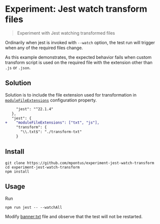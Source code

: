 # Experiment: Jest watch transform files

> Experiment with Jest watching transformed files

Ordinarily when jest is invoked with `--watch` option, the test run will trigger when any of the required files change.

As this example demonstrates, the expected behavior fails when custom transform script is used on the required file with the extension other than `.js` or `.json`.

## Solution

Solution is to include the file extension used for transformation in [`moduleFileExtensions`](https://facebook.github.io/jest/docs/en/configuration.html#modulefileextensions-array-string) configuration property.

```diff
     "jest": "^22.1.4"
   },
   "jest": {
+    "moduleFileExtensions": ["txt", "js"],
     "transform": {
       "\\.txt$": "./transform-txt"
     }
```

## Install

```
git clone https://github.com/mpontus/experiment-jest-watch-transform
cd experiment-jest-watch-transform
npm install
```

## Usage

Run

```
npm run jest -- --watchAll
```

Modify [banner.txt](banner.txt) file and observe that the test will not be restarted. 
